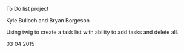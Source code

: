 To Do list project

Kyle Bulloch and Bryan Borgeson

Using twig to create a task list with ability to add tasks and delete all.

03 04 2015
